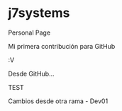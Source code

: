 # j7systems
Personal Page

Mi primera contribución para GitHub

:V

Desde GitHub...

TEST

Cambios desde otra rama - Dev01